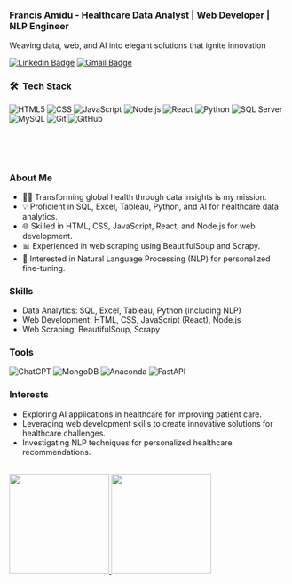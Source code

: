 
### Francis Amidu - Healthcare Data Analyst | Web Developer | NLP Engineer
Weaving data, web, and AI into elegant solutions that ignite innovation

[![Linkedin Badge](https://img.shields.io/badge/-Francis_Amidu-blue?style=flat-square&logo=Linkedin&logoColor=white&link=https://www.linkedin.com/in/francis-amidu-data-officer/)](https://www.linkedin.com/in/francis-amidu-data-officer) [![Gmail Badge](https://img.shields.io/badge/-francisamidu124@gmail.com-c14438?style=flat-square&logo=Gmail&logoColor=white&link=mailto:francisamidu124@gmail.com)](mailto:francisamidu124@gmail.com)


<h3> 🛠 &nbsp;Tech Stack</h3>

  ![HTML5](https://img.shields.io/badge/-HTML5-333333?style=for-the-badge&logo=HTML5)
  ![CSS](https://img.shields.io/badge/-CSS-333333?style=for-the-badge&logo=CSS3&logoColor=1572B6)
  ![JavaScript](https://img.shields.io/badge/-JavaScript-333333?style=for-the-badge&logo=javascript)
  ![Node.js](https://img.shields.io/badge/-Node.js-333333?style=for-the-badge&logo=node.js) 
  ![React](https://img.shields.io/badge/-React-333333?style=for-the-badge&logo=react)
  ![Python](https://img.shields.io/badge/python-3670A0?style=for-the-badge&logo=python&logoColor=ffdd54)
  ![SQL Server](https://img.shields.io/badge/Microsoft%20SQL%20Server-CC2927?logo=microsoftsqlserver&logoColor=fff&style=for-the-badge)
  ![MySQL](https://img.shields.io/badge/mysql-4479A1.svg?style=for-the-badge&logo=mysql&logoColor=white)
  ![Git](https://img.shields.io/badge/-Git-333333?style=for-the-badge&logo=git)
  ![GitHub](https://img.shields.io/badge/-GitHub-333333?style=for-the-badge&logo=github)
  
  </br></br></br>
### About Me
- 👨‍💻 Transforming global health through data insights is my mission.
- 💡 Proficient in SQL, Excel, Tableau, Python, and AI for healthcare data analytics.
- 🌐 Skilled in HTML, CSS, JavaScript, React, and Node.js for web development.
- 📊 Experienced in web scraping using BeautifulSoup and Scrapy.
- 🧠 Interested in Natural Language Processing (NLP) for personalized fine-tuning.

### Skills
- Data Analytics: SQL, Excel, Tableau, Python (including NLP)
- Web Development: HTML, CSS, JavaScript (React), Node.js
- Web Scraping: BeautifulSoup, Scrapy
<!--
### Projects
- **Healthcare Data Analytics Dashboard**: Built with Tableau, showcasing insights into global health trends.
- **E-Health Platform**: Developed using React, Node.js, and MongoDB, facilitating online healthcare services.
- **Web Scraping Tool**: Python script using BeautifulSoup and Scrapy for gathering medical data from websites.
-->
### Tools
![ChatGPT](https://img.shields.io/badge/chatGPT-74aa9c?style=for-the-badge&logo=openai&logoColor=white)
![MongoDB](https://img.shields.io/badge/MongoDB-%234ea94b.svg?style=for-the-badge&logo=mongodb&logoColor=white)
![Anaconda](https://img.shields.io/badge/Anaconda-%2344A833.svg?style=for-the-badge&logo=anaconda&logoColor=white)
 	![FastAPI](https://img.shields.io/badge/FastAPI-005571?style=for-the-badge&logo=fastapi)
  
### Interests
- Exploring AI applications in healthcare for improving patient care.
- Leveraging web development skills to create innovative solutions for healthcare challenges.
- Investigating NLP techniques for personalized healthcare recommendations.


<br/>

<a href="https://github.com/AVS1508">
  <img height="180em" src="https://github-readme-stats.vercel.app/api?username=francisamidu&theme=buefy&show_icons=true" />
  <img height="180em" src="https://github-readme-stats.vercel.app/api/top-langs/?username=francisamidu&theme=buefy&layout=compact" />
</a>
